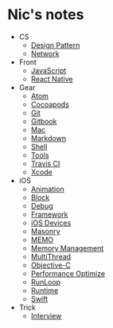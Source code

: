# Nic's notes

* CS
    * [Design Pattern](/CS/Design-Pattern.md)
    * [Network](/CS/Network.md)
* Front
    * [JavaScript](/Front/JavaScript.md)
    * [React Native](/Front/React-Native.md)
* Gear
    * [Atom](/Gear/Atom.md)
    * [Cocoapods](/Gear/Cocoapods.md)
    * [Git](/Gear/Git.md)
    * [Gitbook](/Gear/Gitbook.md)
    * [Mac](/Gear/Mac.md)
    * [Markdown](/Gear/Markdown.md)
    * [Shell](/Gear/Shell.md)
    * [Tools](/Gear/Tools.md)
    * [Travis CI](/Gear/Travis-CI.md)
    * [Xcode](/Gear/Xcode.md)
* iOS
    * [Animation](/iOS/Animation.md)
    * [Block](/iOS/Block.md)
    * [Debug](/iOS/Debug.md)
    * [Framework](/iOS/FrameWork.md)
    * [iOS Devices](/iOS/iOS-Devices.md)
    * [Masonry](/iOS/Masonry.md)
    * [MEMO](/iOS/MEMO.md)
    * [Memory Management](/iOS/Memory-Management.md)
    * [MultiThread](/iOS/MultiThread.md)
    * [Objective-C](/iOS/Objective-C.md)
    * [Performance Optimize](/iOS/Performance.md)
    * [RunLoop](/iOS/RunLoop.md)
    * [Runtime](/iOS/Runtime.md)
    * [Swift](/iOS/Swift.md)
* Trick
    * [Interview](/Trick/Interview.md)

